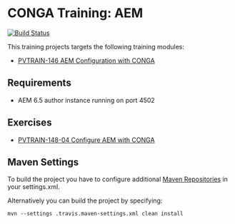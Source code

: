 CONGA Training: AEM
===================
[![Build Status](https://travis-ci.com/wcm-io-training/training-conga-exercise-aem.png?branch=master)](https://travis-ci.com/wcm-io-training/training-conga-exercise-aem)

This training projects targets the following training modules:

* [PVTRAIN-146 AEM Configuration with CONGA](https://training.wcm.io/conga/PVTRAIN-146-AEM-Configuration-with-CONGA.html)


Requirements
------------

* AEM 6.5 author instance running on port 4502


Exercises
---------

* [PVTRAIN-148-04 Configure AEM with CONGA](https://training.wcm.io/conga/PVTRAIN-148-04-Configure-AEM-with-CONGA.html)


Maven Settings
--------------

To build the project you have to configure additional [Maven Repositories](https://wcm.io/maven.html) in your settings.xml.

Alternatively you can build the project by specifying:

```
mvn --settings .travis.maven-settings.xml clean install
```
